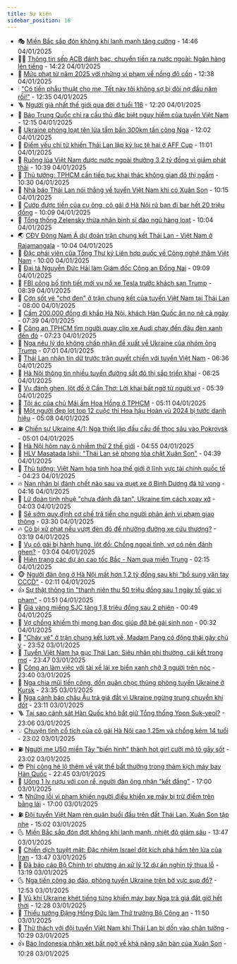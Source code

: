 ```yaml
---
title: Sự kiện
sidebar_position: 16
---
```


<!-- dantri-su-kien:START -->
- 🎭 [Miền Bắc sắp đón không khí lạnh mạnh tăng cường](https://dantri.com.vn/xa-hoi/mien-bac-sap-don-khong-khi-lanh-manh-tang-cuong-20250104212907041.htm) - 14:46 04/01/2025
- 👨‍🏫 [Thông tin sếp ACB đánh bạc, chuyển tiền ra nước ngoài: Ngân hàng lên tiếng](https://dantri.com.vn/kinh-doanh/thong-tin-sep-acb-danh-bac-chuyen-tien-ra-nuoc-ngoai-ngan-hang-len-tieng-20250104204626178.htm) - 14:22 04/01/2025
- 🌮 [Mức phạt từ năm 2025 với những vi phạm về nồng độ cồn](https://dantri.com.vn/xa-hoi/muc-phat-tu-nam-2025-voi-nhung-vi-pham-ve-nong-do-con-20250104192759957.htm) - 12:38 04/01/2025
- 🕯 [&quot;Có tiền phẫu thuật cho mẹ, Tết này tôi không sợ bị đòi nợ đầu năm rồi!&quot;](https://dantri.com.vn/tam-long-nhan-ai/co-tien-phau-thuat-cho-me-tet-nay-toi-khong-so-bi-doi-no-dau-nam-roi-20250103162738030.htm) - 12:35 04/01/2025
- 🪜 [Người già nhất thế giới qua đời ở tuổi 116](https://dantri.com.vn/the-gioi/nguoi-gia-nhat-the-gioi-qua-doi-o-tuoi-116-20250104191029762.htm) - 12:20 04/01/2025
- 🐘 [Báo Trung Quốc chỉ ra cầu thủ đặc biệt nguy hiểm của tuyển Việt Nam](https://dantri.com.vn/the-thao/bao-trung-quoc-chi-ra-cau-thu-dac-biet-nguy-hiem-cua-tuyen-viet-nam-20250104183857577.htm) - 12:15 04/01/2025
- 🤔 [Ukraine phóng loạt tên lửa tầm bắn 300km tấn công Nga](https://dantri.com.vn/the-gioi/ukraine-phong-loat-ten-lua-tam-ban-300km-tan-cong-nga-20250104185729134.htm) - 12:02 04/01/2025
- 🧠 [Điểm yếu chí tử khiến Thái Lan lập kỷ lục tệ hại ở AFF Cup](https://dantri.com.vn/the-thao/diem-yeu-chi-tu-khien-thai-lan-lap-ky-luc-te-hai-o-aff-cup-20250104175231991.htm) - 11:01 04/01/2025
- 📝 [Ruộng lúa Việt Nam được nước ngoài thưởng 3,2 tỷ đồng vì giảm phát thải](https://dantri.com.vn/xa-hoi/ruong-lua-viet-nam-duoc-nuoc-ngoai-thuong-32-ty-dong-vi-giam-phat-thai-20250104094059466.htm) - 10:39 04/01/2025
- 🦏 [Thủ tướng: TPHCM cần tiếp tục khai thác không gian đô thị ngầm](https://dantri.com.vn/xa-hoi/thu-tuong-tphcm-can-tiep-tuc-khai-thac-khong-gian-do-thi-ngam-20250104164904951.htm) - 10:30 04/01/2025
- 🥰 [Nhà báo Thái Lan nói thẳng về tuyển Việt Nam khi có Xuân Son](https://dantri.com.vn/the-thao/nha-bao-thai-lan-noi-thang-ve-tuyen-viet-nam-khi-co-xuan-son-20250104170429386.htm) - 10:15 04/01/2025
- 🤗 [Cướp được tiền của cụ ông, cô gái ở Hà Nội rủ bạn đi bar hết 20 triệu đồng](https://dantri.com.vn/phap-luat/cuop-duoc-tien-cua-cu-ong-co-gai-o-ha-noi-ru-ban-di-bar-het-20-trieu-dong-20250104162632520.htm) - 10:09 04/01/2025
- 🌈 [Tổng thống Zelensky thừa nhận binh sĩ đào ngũ hàng loạt](https://dantri.com.vn/the-gioi/tong-thong-zelensky-thua-nhan-binh-si-dao-ngu-hang-loat-20250103155339822.htm) - 10:04 04/01/2025
- 🌏 [CĐV Đông Nam Á dự đoán trận chung kết Thái Lan - Việt Nam ở Rajamangala](https://dantri.com.vn/the-thao/cdv-dong-nam-a-du-doan-tran-chung-ket-thai-lan-viet-nam-o-rajamangala-20250104141659371.htm) - 10:04 04/01/2025
- 💄 [Đặc phái viên của Tổng Thư ký Liên hợp quốc về Công nghệ thăm Việt Nam](https://dantri.com.vn/the-gioi/dac-phai-vien-cua-tong-thu-ky-lien-hop-quoc-ve-cong-nghe-tham-viet-nam-20250104162852510.htm) - 10:00 04/01/2025
- 👺 [Đại tá Nguyễn Đức Hải làm Giám đốc Công an Đồng Nai](https://dantri.com.vn/xa-hoi/dai-ta-nguyen-duc-hai-lam-giam-doc-cong-an-dong-nai-20250104160258700.htm) - 09:09 04/01/2025
- 👹 [FBI công bố tình tiết mới vụ nổ xe Tesla trước khách sạn Trump](https://dantri.com.vn/the-gioi/fbi-cong-bo-tinh-tiet-moi-vu-no-xe-tesla-truoc-khach-san-trump-20250104145644674.htm) - 08:39 04/01/2025
- 🌊 [Cơn sốt vé &quot;chợ đen&quot; ở trận chung kết của tuyển Việt Nam tại Thái Lan](https://dantri.com.vn/the-thao/con-sot-ve-cho-den-o-tran-chung-ket-cua-tuyen-viet-nam-tai-thai-lan-20250104123738405.htm) - 08:00 04/01/2025
- 🤠 [Cầm 200.000 đồng đi khắp Hà Nội, khách Hàn Quốc ăn no nê cả ngày](https://dantri.com.vn/du-lich/cam-200000-dong-di-khap-ha-noi-khach-han-quoc-an-no-ne-ca-ngay-20250104120220673.htm) - 07:39 04/01/2025
- 🎊 [Công an TPHCM tìm người quay clip xe Audi chạy đến đâu đèn xanh đến đó](https://dantri.com.vn/xa-hoi/cong-an-tphcm-tim-nguoi-quay-clip-xe-audi-chay-den-dau-den-xanh-den-do-20250104133441892.htm) - 07:23 04/01/2025
- 🐘 [Nga nêu lý do không chấp nhận đề xuất về Ukraine của nhóm ông Trump](https://dantri.com.vn/the-gioi/nga-neu-ly-do-khong-chap-nhan-de-xuat-ve-ukraine-cua-nhom-ong-trump-20250104135138171.htm) - 07:01 04/01/2025
- 💂 [Thái Lan nhận tin dữ trước trận quyết chiến với tuyển Việt Nam](https://dantri.com.vn/the-thao/thai-lan-nhan-tin-du-truoc-tran-quyet-chien-voi-tuyen-viet-nam-20250104133615732.htm) - 06:36 04/01/2025
- 👹 [Hà Nội thông tin nhiều tuyến đường sắt đô thị sắp triển khai](https://dantri.com.vn/xa-hoi/ha-noi-thong-tin-nhieu-tuyen-duong-sat-do-thi-sap-trien-khai-20250104113219448.htm) - 06:25 04/01/2025
- 🦒 [Vụ đánh ghen, lột đồ ở Cần Thơ: Lời khai bất ngờ từ người vợ](https://dantri.com.vn/phap-luat/vu-danh-ghen-lot-do-o-can-tho-loi-khai-bat-ngo-tu-nguoi-vo-20250104122040298.htm) - 05:39 04/01/2025
- 🗽 [Tội ác của chủ Mái ấm Hoa Hồng ở TPHCM](https://dantri.com.vn/phap-luat/toi-ac-cua-chu-mai-am-hoa-hong-o-tphcm-20250103142110205.htm) - 05:11 04/01/2025
- 💄 [Một người đẹp lọt top 12 cuộc thi Hoa hậu Hoàn vũ 2024 bị tước danh hiệu](https://dantri.com.vn/giai-tri/mot-nguoi-dep-lot-top-12-cuoc-thi-hoa-hau-hoan-vu-2024-bi-tuoc-danh-hieu-20250104104342854.htm) - 05:08 04/01/2025
- ⛽️ [Chiến sự Ukraine 4/1: Nga thiết lập đầu cầu để thọc sâu vào Pokrovsk](https://dantri.com.vn/the-gioi/chien-su-ukraine-41-nga-thiet-lap-dau-cau-de-thoc-sau-vao-pokrovsk-20250104113820093.htm) - 05:01 04/01/2025
- 🥷 [Hà Nội hôm nay ô nhiễm thứ 2 thế giới](https://dantri.com.vn/xa-hoi/ha-noi-hom-nay-o-nhiem-thu-2-the-gioi-20250104112006566.htm) - 04:55 04/01/2025
- 🤖 [HLV Masatada Ishii: &quot;Thái Lan sẽ phong tỏa chặt Xuân Son&quot;](https://dantri.com.vn/the-thao/hlv-masatada-ishii-thai-lan-se-phong-toa-chat-xuan-son-20250104113934455.htm) - 04:39 04/01/2025
- 🌊 [Thủ tướng: Việt Nam hóa tinh hoa thế giới ở lĩnh vực tài chính quốc tế](https://dantri.com.vn/xa-hoi/thu-tuong-viet-nam-hoa-tinh-hoa-the-gioi-o-linh-vuc-tai-chinh-quoc-te-20250104104814564.htm) - 04:23 04/01/2025
- 🔥 [Nạn nhân bị đánh chết não sau va quẹt xe ở Bình Dương đã tử vong](https://dantri.com.vn/xa-hoi/nan-nhan-bi-danh-chet-nao-sau-va-quet-xe-o-binh-duong-da-tu-vong-20250104110139154.htm) - 04:16 04/01/2025
- 🦏 [Lữ đoàn tinh nhuệ &quot;chưa đánh đã tan&quot;, Ukraine tìm cách xoay xở](https://dantri.com.vn/the-gioi/lu-doan-tinh-nhue-chua-danh-da-tan-ukraine-tim-cach-xoay-xo-20250104095446972.htm) - 04:03 04/01/2025
- 🐘 [Sẽ sớm quy định cơ chế trả tiền cho người phản ánh vi phạm giao thông](https://dantri.com.vn/xa-hoi/se-som-quy-dinh-co-che-tra-tien-cho-nguoi-phan-anh-vi-pham-giao-thong-20250104102135536.htm) - 03:30 04/01/2025
- 🔥 [Có bị xử phạt nếu vượt đèn đỏ để nhường đường xe cứu thương?](https://dantri.com.vn/ban-doc/co-bi-xu-phat-neu-vuot-den-do-de-nhuong-duong-xe-cuu-thuong-20250104091853514.htm) - 03:19 04/01/2025
- 💼 [Vụ cô gái bị hành hung, lột đồ: Chồng ngoại tình, vợ có nên đánh ghen?](https://dantri.com.vn/doi-song/vu-co-gai-bi-hanh-hung-lot-do-chong-ngoai-tinh-vo-co-nen-danh-ghen-20250104073841062.htm) - 03:04 04/01/2025
- 🚀 [Hiện trạng các dự án cao tốc Bắc - Nam qua miền Trung](https://dantri.com.vn/xa-hoi/hien-trang-cac-du-an-cao-toc-bac-nam-qua-mien-trung-20250103221516537.htm) - 02:15 04/01/2025
- 🐵 [Người đàn ông ở Hà Nội mất hơn 1,2 tỷ đồng sau khi &quot;bổ sung vân tay CCCD&quot;](https://dantri.com.vn/phap-luat/nguoi-dan-ong-o-ha-noi-mat-hon-12-ty-dong-sau-khi-bo-sung-van-tay-cccd-20250104085437299.htm) - 02:11 04/01/2025
- 👍 [Sự thật thông tin &quot;thanh niên thu 50 triệu đồng sau 1 ngày tố giác vi phạm&quot;](https://dantri.com.vn/xa-hoi/su-that-thong-tin-thanh-nien-thu-50-trieu-dong-sau-1-ngay-to-giac-vi-pham-20250104084416354.htm) - 01:51 04/01/2025
- 🚦 [Giá vàng miếng SJC tăng 1,8 triệu đồng sau 2 phiên](https://dantri.com.vn/kinh-doanh/gia-vang-mieng-sjc-tang-18-trieu-dong-sau-2-phien-20250103170614891.htm) - 00:49 04/01/2025
- 🥸 [Vợ chồng khiếm thị mong bạn đọc giúp đỡ bé gái sinh non](https://dantri.com.vn/tam-long-nhan-ai/vo-chong-khiem-thi-mong-ban-doc-giup-do-be-gai-sinh-non-20250103111843871.htm) - 00:32 04/01/2025
- 🥷 [&quot;Cháy vé&quot; ở trận chung kết lượt về, Madam Pang có động thái gây chú ý](https://dantri.com.vn/the-thao/chay-ve-o-tran-chung-ket-luot-ve-madam-pang-co-dong-thai-gay-chu-y-20250104003209018.htm) - 23:52 03/01/2025
- 🤡 [Tuyển Việt Nam hạ gục Thái Lan: Siêu nhân phi thường, cái kết trong mơ](https://dantri.com.vn/the-thao/tuyen-viet-nam-ha-guc-thai-lan-sieu-nhan-phi-thuong-cai-ket-trong-mo-20250104030028185.htm) - 23:47 03/01/2025
- 🥳 [Công an làm việc với tài xế lái xe biển xanh chở 3 người trên nóc](https://dantri.com.vn/xa-hoi/cong-an-lam-viec-voi-tai-xe-lai-xe-bien-xanh-cho-3-nguoi-tren-noc-20250103235838408.htm) - 23:40 03/01/2025
- 🤩 [Nga chia mũi tiến công, dồn quân chọc thủng phòng tuyến Ukraine ở Kursk](https://dantri.com.vn/the-gioi/nga-chia-mui-tien-cong-don-quan-choc-thung-phong-tuyen-ukraine-o-kursk-20250104062448400.htm) - 23:35 03/01/2025
- 🎡 [Nga cảnh báo châu Âu trả giá đắt vì Ukraine ngừng trung chuyển khí đốt](https://dantri.com.vn/the-gioi/nga-canh-bao-chau-au-tra-gia-dat-vi-ukraine-ngung-trung-chuyen-khi-dot-20250104060529865.htm) - 23:11 03/01/2025
- 🪜 [Tại sao cảnh sát Hàn Quốc khó bắt giữ Tổng thống Yoon Suk-yeol?](https://dantri.com.vn/the-gioi/tai-sao-canh-sat-han-quoc-kho-bat-giu-tong-thong-yoon-suk-yeol-20250103220514230.htm) - 23:06 03/01/2025
- 💡 [Chuyện tình cổ tích của cô gái Hà Nội cao 1,25m và chồng kém 14 tuổi](https://dantri.com.vn/doi-song/chuyen-tinh-co-tich-cua-co-gai-ha-noi-cao-125m-va-chong-kem-14-tuoi-20250102021745415.htm) - 23:02 03/01/2025
- ⛽️ [Người mẹ U50 miền Tây &quot;biến hình&quot; thành hot girl cưỡi mô tô gây sốt](https://dantri.com.vn/doi-song/nguoi-me-u50-mien-tay-bien-hinh-thanh-hot-girl-cuoi-mo-to-gay-sot-20250101154559691.htm) - 23:02 03/01/2025
- 😎 [Phi công hé lộ thêm về vật thể bất thường trong thảm kịch máy bay Hàn Quốc](https://dantri.com.vn/the-gioi/phi-cong-he-lo-them-ve-vat-the-bat-thuong-trong-tham-kich-may-bay-han-quoc-20250103195310577.htm) - 22:45 03/01/2025
- 🗽 [Uống 1 ly rượu với con rể, người đàn ông nhận &quot;kết đắng&quot;](https://dantri.com.vn/xa-hoi/uong-1-ly-ruou-voi-con-re-nguoi-dan-ong-nhan-ket-dang-20250103233034781.htm) - 17:00 03/01/2025
- ⚗️ [Những lỗi vi phạm khiến người điều khiển xe máy bị trừ điểm trên bằng lái](https://dantri.com.vn/o-to-xe-may/nhung-loi-vi-pham-khien-nguoi-dieu-khien-xe-may-bi-tru-diem-tren-bang-lai-20250102172608885.htm) - 17:00 03/01/2025
- ⛽️ [Đội tuyển Việt Nam rèn quân buổi đầu trên đất Thái Lan, Xuân Son tập nhẹ](https://dantri.com.vn/the-thao/doi-tuyen-viet-nam-ren-quan-buoi-dau-tren-dat-thai-lan-xuan-son-tap-nhe-20250103222025250.htm) - 15:02 03/01/2025
- 🌜 [Miền Bắc sắp đón đợt không khí lạnh mạnh, nhiệt độ giảm sâu](https://dantri.com.vn/xa-hoi/mien-bac-sap-don-dot-khong-khi-lanh-manh-nhiet-do-giam-sau-20250103202741488.htm) - 13:47 03/01/2025
- 🦩 [Chiến dịch tuyệt mật: Đặc nhiệm Israel đột kích phá hầm tên lửa của Iran](https://dantri.com.vn/the-gioi/chien-dich-tuyet-mat-dac-nhiem-israel-dot-kich-pha-ham-ten-lua-cua-iran-20250103190229339.htm) - 13:47 03/01/2025
- 🦒 [Đã báo cáo Bộ Chính trị phương án xử lý 12 dự án nghìn tỷ thua lỗ](https://dantri.com.vn/xa-hoi/da-bao-cao-bo-chinh-tri-phuong-an-xu-ly-12-du-an-nghin-ty-thua-lo-20250103200640459.htm) - 13:19 03/01/2025
- 🌜 [Nga tiến công áp đảo, phòng tuyến Ukraine trên bờ vực sụp đổ?](https://dantri.com.vn/the-gioi/nga-tien-cong-ap-dao-phong-tuyen-ukraine-tren-bo-vuc-sup-do-20250103183714636.htm) - 12:53 03/01/2025
- 🐎 [Vũ khí Ukraine khét tiếng từng khiến máy bay Nga trả giá đắt giờ hết thời](https://dantri.com.vn/the-gioi/vu-khi-ukraine-khet-tieng-tung-khien-may-bay-nga-tra-gia-dat-gio-het-thoi-20250103154725401.htm) - 12:28 03/01/2025
- 🌋 [Thiếu tướng Đặng Hồng Đức làm Thứ trưởng Bộ Công an](https://dantri.com.vn/xa-hoi/thieu-tuong-dang-hong-duc-lam-thu-truong-bo-cong-an-20250103185149298.htm) - 11:50 03/01/2025
- 🧰 [Thử thách với đội tuyển Việt Nam khi Thái Lan bị dồn vào chân tường](https://dantri.com.vn/the-thao/thu-thach-voi-doi-tuyen-viet-nam-khi-thai-lan-bi-don-vao-chan-tuong-20250103124624413.htm) - 10:29 03/01/2025
- 👍 [Báo Indonesia nhận xét bất ngờ về khả năng săn bàn của Xuân Son](https://dantri.com.vn/the-thao/bao-indonesia-nhan-xet-bat-ngo-ve-kha-nang-san-ban-cua-xuan-son-20250103154713139.htm) - 10:28 03/01/2025<!-- dantri-su-kien:END -->

